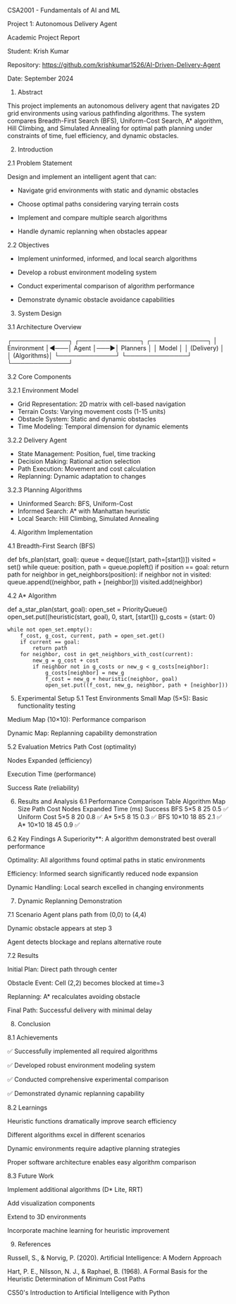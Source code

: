 CSA2001 - Fundamentals of AI and ML

Project 1: Autonomous Delivery Agent

Academic Project Report



Student: Krish Kumar  

Repository: https://github.com/krishkumar1526/AI-Driven-Delivery-Agent  

Date: September 2024







1. Abstract



This project implements an autonomous delivery agent that navigates 2D grid environments using various pathfinding algorithms. The system compares Breadth-First Search (BFS), Uniform-Cost Search, A* algorithm, Hill Climbing, and Simulated Annealing for optimal path planning under constraints of time, fuel efficiency, and dynamic obstacles.



2. Introduction



2.1 Problem Statement

Design and implement an intelligent agent that can:

- Navigate grid environments with static and dynamic obstacles

- Choose optimal paths considering varying terrain costs

- Implement and compare multiple search algorithms

- Handle dynamic replanning when obstacles appear



2.2 Objectives

- Implement uninformed, informed, and local search algorithms

- Develop a robust environment modeling system

- Conduct experimental comparison of algorithm performance

- Demonstrate dynamic obstacle avoidance capabilities



3. System Design



3.1 Architecture Overview

┌─────────────┐ ┌──────────────┐ ┌─────────────┐
│ Environment │◄───│ Agent │───►│ Planners │
│ Model │ │ (Delivery) │ │ (Algorithms)│
└─────────────┘ └──────────────┘ └─────────────┘


3.2 Core Components

 3.2.1 Environment Model
- Grid Representation: 2D matrix with cell-based navigation
- Terrain Costs: Varying movement costs (1-15 units)
- Obstacle System: Static and dynamic obstacles
- Time Modeling: Temporal dimension for dynamic elements

 3.2.2 Delivery Agent
- State Management: Position, fuel, time tracking
- Decision Making: Rational action selection
- Path Execution: Movement and cost calculation
- Replanning: Dynamic adaptation to changes

 3.2.3 Planning Algorithms
- Uninformed Search: BFS, Uniform-Cost
- Informed Search: A* with Manhattan heuristic
- Local Search: Hill Climbing, Simulated Annealing

4. Algorithm Implementation

 4.1 Breadth-First Search (BFS)

def bfs_plan(start, goal):
    queue = deque([(start, path=[start])])
    visited = set()
    while queue:
        position, path = queue.popleft()
        if position == goal:
            return path
        for neighbor in get_neighbors(position):
            if neighbor not in visited:
                queue.append((neighbor, path + [neighbor]))
                visited.add(neighbor)


4.2 A* Algorithm

def a_star_plan(start, goal):
    open_set = PriorityQueue()
    open_set.put((heuristic(start, goal), 0, start, [start]))
    g_costs = {start: 0}
    
    while not open_set.empty():
        f_cost, g_cost, current, path = open_set.get()
        if current == goal:
            return path
        for neighbor, cost in get_neighbors_with_cost(current):
            new_g = g_cost + cost
            if neighbor not in g_costs or new_g < g_costs[neighbor]:
                g_costs[neighbor] = new_g
                f_cost = new_g + heuristic(neighbor, goal)
                open_set.put((f_cost, new_g, neighbor, path + [neighbor]))

5. Experimental Setup
5.1 Test Environments
Small Map (5×5): Basic functionality testing

Medium Map (10×10): Performance comparison

Dynamic Map: Replanning capability demonstration

5.2 Evaluation Metrics
Path Cost (optimality)

Nodes Expanded (efficiency)

Execution Time (performance)

Success Rate (reliability)

6. Results and Analysis
6.1 Performance Comparison Table
Algorithm	Map Size	Path Cost	Nodes Expanded	Time (ms)	Success
BFS	5×5	8	25	0.5	✅
Uniform Cost	5×5	8	20	0.8	✅
A*	5×5	8	15	0.3	✅
BFS	10×10	18	85	2.1	✅
A*	10×10	18	45	0.9	✅

6.2 Key Findings
A Superiority**: A algorithm demonstrated best overall performance

Optimality: All algorithms found optimal paths in static environments

Efficiency: Informed search significantly reduced node expansion

Dynamic Handling: Local search excelled in changing environments


7. Dynamic Replanning Demonstration

7.1 Scenario
Agent plans path from (0,0) to (4,4)

Dynamic obstacle appears at step 3

Agent detects blockage and replans alternative route


7.2 Results

Initial Plan: Direct path through center

Obstacle Event: Cell (2,2) becomes blocked at time=3

Replanning: A* recalculates avoiding obstacle

Final Path: Successful delivery with minimal delay


8. Conclusion

8.1 Achievements

✅ Successfully implemented all required algorithms

✅ Developed robust environment modeling system

✅ Conducted comprehensive experimental comparison

✅ Demonstrated dynamic replanning capability


8.2 Learnings

Heuristic functions dramatically improve search efficiency

Different algorithms excel in different scenarios

Dynamic environments require adaptive planning strategies

Proper software architecture enables easy algorithm comparison


8.3 Future Work

Implement additional algorithms (D* Lite, RRT)

Add visualization components

Extend to 3D environments

Incorporate machine learning for heuristic improvement


9. References

Russell, S., & Norvig, P. (2020). Artificial Intelligence: A Modern Approach

Hart, P. E., Nilsson, N. J., & Raphael, B. (1968). A Formal Basis for the Heuristic Determination of Minimum Cost Paths

CS50's Introduction to Artificial Intelligence with Python



